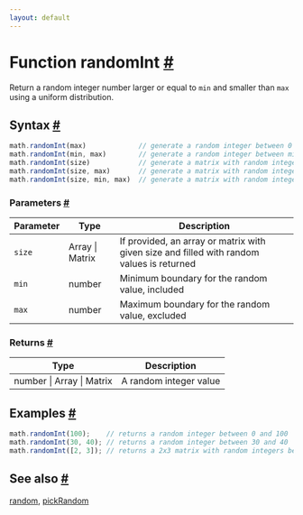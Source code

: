 ```yaml
---
layout: default
---
```


<!-- Note: This file is automatically generated from source code comments. Changes made in this file will be overridden. -->

<h1 id="function-randomint">Function randomInt <a href="#function-randomint" title="Permalink">#</a></h1>

Return a random integer number larger or equal to `min` and smaller than `max`
using a uniform distribution.


<h2 id="syntax">Syntax <a href="#syntax" title="Permalink">#</a></h2>

```js
math.randomInt(max)             // generate a random integer between 0 and max
math.randomInt(min, max)        // generate a random integer between min and max
math.randomInt(size)            // generate a matrix with random integer between 0 and 1
math.randomInt(size, max)       // generate a matrix with random integer between 0 and max
math.randomInt(size, min, max)  // generate a matrix with random integer between min and max
```

<h3 id="parameters">Parameters <a href="#parameters" title="Permalink">#</a></h3>

Parameter | Type | Description
--------- | ---- | -----------
`size` | Array &#124; Matrix | If provided, an array or matrix with given size and filled with random values is returned
`min` | number | Minimum boundary for the random value, included
`max` | number | Maximum boundary for the random value, excluded

<h3 id="returns">Returns <a href="#returns" title="Permalink">#</a></h3>

Type | Description
---- | -----------
number &#124; Array &#124; Matrix | A random integer value


<h2 id="examples">Examples <a href="#examples" title="Permalink">#</a></h2>

```js
math.randomInt(100);    // returns a random integer between 0 and 100
math.randomInt(30, 40); // returns a random integer between 30 and 40
math.randomInt([2, 3]); // returns a 2x3 matrix with random integers between 0 and 1
```


<h2 id="see-also">See also <a href="#see-also" title="Permalink">#</a></h2>

[random](random.html),
[pickRandom](pickRandom.html)
